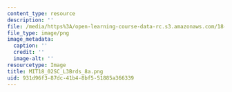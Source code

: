 ```yaml
---
content_type: resource
description: ''
file: /media/https%3A/open-learning-course-data-rc.s3.amazonaws.com/18-02sc-multivariable-calculus-fall-2010/931d96f387dc41b48bf551885a366339_MIT18_02SC_L3Brds_8a.png
file_type: image/png
image_metadata:
  caption: ''
  credit: ''
  image-alt: ''
resourcetype: Image
title: MIT18_02SC_L3Brds_8a.png
uid: 931d96f3-87dc-41b4-8bf5-51885a366339
---
```

